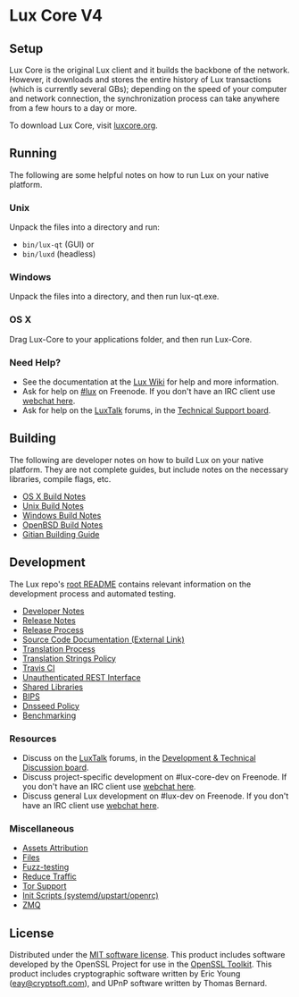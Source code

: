 Lux Core V4
=====================

Setup
---------------------
Lux Core is the original Lux client and it builds the backbone of the network. However, it downloads and stores the entire history of Lux transactions (which is currently several GBs); depending on the speed of your computer and network connection, the synchronization process can take anywhere from a few hours to a day or more.

To download Lux Core, visit [luxcore.org](https://luxcore.org/en/releases/).

Running
---------------------
The following are some helpful notes on how to run Lux on your native platform.

### Unix

Unpack the files into a directory and run:

- `bin/lux-qt` (GUI) or
- `bin/luxd` (headless)

### Windows

Unpack the files into a directory, and then run lux-qt.exe.

### OS X

Drag Lux-Core to your applications folder, and then run Lux-Core.

### Need Help?

* See the documentation at the [Lux Wiki](https://en.lux.it/wiki/Main_Page)
for help and more information.
* Ask for help on [#lux](http://webchat.freenode.net?channels=lux) on Freenode. If you don't have an IRC client use [webchat here](http://webchat.freenode.net?channels=lux).
* Ask for help on the [LuxTalk](https://luxtalk.org/) forums, in the [Technical Support board](https://luxtalk.org/index.php?board=4.0).

Building
---------------------
The following are developer notes on how to build Lux on your native platform. They are not complete guides, but include notes on the necessary libraries, compile flags, etc.

- [OS X Build Notes](build-osx.md)
- [Unix Build Notes](build-unix.md)
- [Windows Build Notes](build-windows.md)
- [OpenBSD Build Notes](build-openbsd.md)
- [Gitian Building Guide](gitian-building.md)

Development
---------------------
The Lux repo's [root README](/README.md) contains relevant information on the development process and automated testing.

- [Developer Notes](developer-notes.md)
- [Release Notes](release-notes.md)
- [Release Process](release-process.md)
- [Source Code Documentation (External Link)](https://dev.visucore.com/lux/doxygen/)
- [Translation Process](translation_process.md)
- [Translation Strings Policy](translation_strings_policy.md)
- [Travis CI](travis-ci.md)
- [Unauthenticated REST Interface](REST-interface.md)
- [Shared Libraries](shared-libraries.md)
- [BIPS](bips.md)
- [Dnsseed Policy](dnsseed-policy.md)
- [Benchmarking](benchmarking.md)

### Resources
* Discuss on the [LuxTalk](https://luxtalk.org/) forums, in the [Development & Technical Discussion board](https://luxtalk.org/index.php?board=6.0).
* Discuss project-specific development on #lux-core-dev on Freenode. If you don't have an IRC client use [webchat here](http://webchat.freenode.net/?channels=lux-core-dev).
* Discuss general Lux development on #lux-dev on Freenode. If you don't have an IRC client use [webchat here](http://webchat.freenode.net/?channels=lux-dev).

### Miscellaneous
- [Assets Attribution](assets-attribution.md)
- [Files](files.md)
- [Fuzz-testing](fuzzing.md)
- [Reduce Traffic](reduce-traffic.md)
- [Tor Support](tor.md)
- [Init Scripts (systemd/upstart/openrc)](init.md)
- [ZMQ](zmq.md)

License
---------------------
Distributed under the [MIT software license](/COPYING).
This product includes software developed by the OpenSSL Project for use in the [OpenSSL Toolkit](https://www.openssl.org/). This product includes
cryptographic software written by Eric Young ([eay@cryptsoft.com](mailto:eay@cryptsoft.com)), and UPnP software written by Thomas Bernard.
